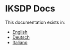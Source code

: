 # IKSDP Docs

This documentation exists in:
- [English](en/project.md)
- [Deutsch](de/project.md)
- [Italiano](it/project.md)
